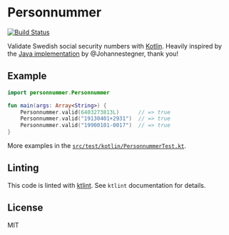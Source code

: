 # Personnummer

[![Build
Status](https://travis-ci.org/personnummer/kotlin.svg?branch=master)](https://travis-ci.org/personnummer/kotlin)

Validate Swedish social security numbers with
[Kotlin](https://kotlinlang.org/). Heavily inspired by the [Java
implementation](https://github.com/personnummer/java) by @Johannestegner, thank
you!

## Example

```kotlin
import personnummer.Personnummer

fun main(args: Array<String>) {
    Personnummer.valid(6403273813L)      // => true
    Personnummer.valid("19130401+2931")  // => true
    Personnummer.valid("19900101-0017")  // => true
}
```

More examples in the
[`src/test/kotlin/PersonnummerTest.kt`](src/test/kotlin/PersonnummerTest.kt).

## Linting

This code is linted with [ktlint](https://github.com/shyiko/ktlint). See
`ktlint` documentation for details.

## License

MIT
